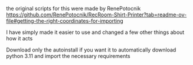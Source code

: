 the original scripts for this were made by RenePotocnik
https://github.com/RenePotocnik/RecRoom-Shirt-Printer?tab=readme-ov-file#getting-the-right-coordinates-for-importing

I have simply made it easier to use and changed a few other things about how it acts


Download only the autoinstall if you want it to automatically download python 3.11 and import the necessary requirements
